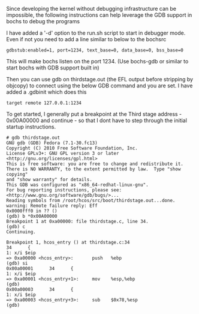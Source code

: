 Since developing the kernel without debugging infrastructure can be impossible, the following instructions can help leverage the GDB support in bochs to debug the programs

I have added a '-d' option to the run.sh script to start in debugger mode. Even if not you need to add a line similar to below to the bochsrc

```
gdbstub:enabled=1, port=1234, text_base=0, data_base=0, bss_base=0
```

This will make bochs listen on the port 1234. (Use bochs-gdb or similar to start bochs with GDB support built in)

Then you can use gdb on thirdstage.out (the EFL output before stripping by objcopy) to connect using the below GDB command and you are set. I have added a .gdbinit which does this

```
target remote 127.0.0.1:1234
```

To get started, I generally put a breakpoint at the Third stage address - 0x00A00000 and continue - so that I dont have to step through the initial startup instructions.

```
# gdb thirdstage.out 
GNU gdb (GDB) Fedora (7.1-30.fc13)
Copyright (C) 2010 Free Software Foundation, Inc.
License GPLv3+: GNU GPL version 3 or later <http://gnu.org/licenses/gpl.html>
This is free software: you are free to change and redistribute it.
There is NO WARRANTY, to the extent permitted by law.  Type "show copying"
and "show warranty" for details.
This GDB was configured as "x86_64-redhat-linux-gnu".
For bug reporting instructions, please see:
<http://www.gnu.org/software/gdb/bugs/>...
Reading symbols from /root/hcos/src/boot/thirdstage.out...done.
warning: Remote failure reply: Eff
0x0000fff0 in ?? ()
(gdb) b *0x00A00000
Breakpoint 1 at 0xa00000: file thirdstage.c, line 34.
(gdb) c
Continuing.

Breakpoint 1, hcos_entry () at thirdstage.c:34
34      {
1: x/i $eip
=> 0xa00000 <hcos_entry>:       push   %ebp
(gdb) si
0x00a00001      34      {
1: x/i $eip
=> 0xa00001 <hcos_entry+1>:     mov    %esp,%ebp
(gdb) 
0x00a00003      34      {
1: x/i $eip
=> 0xa00003 <hcos_entry+3>:     sub    $0x78,%esp
(gdb) 
```